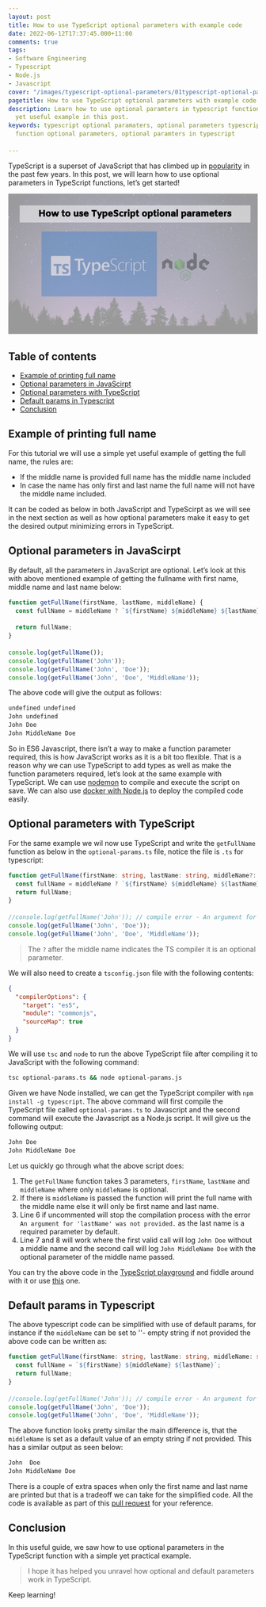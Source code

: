 ```yaml
---
layout: post
title: How to use TypeScript optional parameters with example code
date: 2022-06-12T17:37:45.000+11:00
comments: true
tags:
- Software Engineering
- Typescript
- Node.js
- Javascript
cover: "/images/typescript-optional-parameters/01typescript-optional-parameters.jpg"
pagetitle: How to use TypeScript optional parameters with example code
description: Learn how to use optional paramters in typescript function with a simple
  yet useful example in this post.
keywords: typescript optional paramaters, optional parameters typescript, typescirpt
  function optional parameters, optional paramters in typescript

---
```

TypeScript is a superset of JavaScript that has climbed up in [popularity](https://trends.google.com/trends/explore?date=today%205-y&q=%2Fm%2F0n50hxv) in the past few years. In this post, we will learn how to use optional parameters in TypeScript functions, let’s get started!

<img class="center" loading="lazy" src="/images/typescript-optional-parameters/01typescript-optional-parameters.jpg" title="TypeScript optional parameters with example code" alt="TypeScript optional parameters with example code">

<!-- more -->

## Table of contents

* [Example of printing full name](#example-of-printing-full-name)
* [Optional parameters in JavaScirpt](#optional-parameters-in-javascirpt)
* [Optional parameters with TypeScript](#optional-parameters-with-typescript)
* [Default params in Typescript](#default-params-in-typescript)
* [Conclusion](#conclusion)

## Example of printing full name

For this tutorial we will use a simple yet useful example of getting the full name, the rules are:

* If the middle name is provided full name has the middle name included
* In case the name has only first and last name the full name will not have the middle name included.

It can be coded as below in both JavaScript and TypeScirpt as we will see in the next section as well as how optional parameters make it easy to get the desired output minimizing errors in TypeScript.

## Optional parameters in JavaScirpt

By default, all the parameters in JavaScript are optional. Let’s look at this with above mentioned example of getting the fullname with first name, middle name and last name below:

```js
function getFullName(firstName, lastName, middleName) {
  const fullName = middleName ? `${firstName} ${middleName} ${lastName}` : `${firstName} ${lastName}`;
  
  return fullName;
}

console.log(getFullName());
console.log(getFullName('John'));
console.log(getFullName('John', 'Doe'));
console.log(getFullName('John', 'Doe', 'MiddleName'));
```

The above code will give the output as follows:

```bash
undefined undefined
John undefined
John Doe
John MiddleName Doe
```

So in ES6 Javascript, there isn’t a way to make a function parameter required, this is how JavaScript works as it is a bit too flexible. That is a reason why we can use TypeScript to add types as well as make the function parameters required, let’s look at the same example with TypeScript. We can use [nodemon](/blog/2021/02/nodemon/) to compile and execute the script on save. We can also use [docker with Node.js](/blog/2020/11/nodejs-with-docker/) to deploy the compiled code easily.

## Optional parameters with TypeScript

For the same example we wil now use TypeScript and write the `getFullName` function as below in the `optional-params.ts` file, notice the file is `.ts` for typescript:

```ts
function getFullName(firstName: string, lastName: string, middleName?: string) {
  const fullName = middleName ? `${firstName} ${middleName} ${lastName}` : `${firstName} ${lastName}`; 
  return fullName;
}

//console.log(getFullName('John')); // compile error - An argument for 'lastName' was not provided.
console.log(getFullName('John', 'Doe'));
console.log(getFullName('John', 'Doe', 'MiddleName'));
```

> The `?` after the middle name indicates the TS compiler it is an optional parameter.

We will also need to create a `tsconfig.json` file with the following contents:

```json
{
  "compilerOptions": {
    "target": "es5",
    "module": "commonjs",
    "sourceMap": true
  }
}
```

We will use `tsc` and `node` to run the above TypeScript file after compiling it to JavaScript with the following command:

```bash
tsc optional-params.ts && node optional-params.js
```

Given we have Node installed, we can get the TypeScript compiler with `npm install -g typescript`. The above command will first compile the TypeScript file called `optional-params.ts` to Javascript and the second command will execute the Javascript as a Node.js script. It will give us the following output:

```bash
John Doe
John MiddleName Doe
```
Let us quickly go through what the above script does:

1. The `getFullName` function takes 3 parameters, `firstName`, `lastName` and `middleName` where only `middleName` is optional.
1. If there is `middleName` is passed the function will print the full name with the middle name else it will only be first name and last name.
1. Line 6 if uncommented will stop the compilation process with the error `An argument for 'lastName' was not provided.` as the last name is a required parameter by default.
1. Line 7 and 8 will work where the first valid call will log `John Doe` without a middle name and the second call will log `John MiddleName Doe` with the optional parameter of the middle name passed.

You can try the above code in the [TypeScript playground](https://www.typescriptlang.org/play) and fiddle around with it or use [this](https://www.typescriptlang.org/play?#code/GYVwdgxgLglg9mABAcwKZQGIgDbYHICGAtqgBTAwBOAzlISQFyK2UxjIA0i2Bt9qTFm06IiMACbjsqfgH5BUVuwCUiAN4AoRIggJaiULn6IAvKIlSZxVIlmIABgBI1FGnWsBfRM7GTp-L2cePk97RCYnFyoQkkC1YPdY+wBuRC1ESnQQSiRDfGtkjQ8NDQB6Ut0wajhpADpsOGRSNEwcfJJSAHIAKTgACzBO5WVU8p04IgAHGGlEVEpKOEpEAFpEAEEkAkpkEBIwKAMlxE6E-k7EAHdeRDA4Q8nFgDcJVHFajUrquoamlqwjNYur0Bp0uJ0ACJwVBDEafPQ1VD1RrNdAA9pkHr9QbgqEw8EAWQs-mssMKQA) one.

## Default params in Typescript

The above typescript code can be simplified with use of default params, for instance if the `middleName` can be set to  ''- empty string  if not provided the above code can be written as:

```ts
function getFullName(firstName: string, lastName: string, middleName: string = '') {
  const fullName = `${firstName} ${middleName} ${lastName}`; 
  return fullName;
}

//console.log(getFullName('John')); // compile error - An argument for 'lastName' was not provided.
console.log(getFullName('John', 'Doe'));
console.log(getFullName('John', 'Doe', 'MiddleName'));
```

The above function looks pretty similar the main difference is, that the `middleName` is set as a default value of an empty string if not provided. This has a similar output as seen below:


```bash
John  Doe
John MiddleName Doe
```

There is a couple of extra spaces when only the first name and last name are printed but that is a tradeoff we can take for the simplified code. All the code is available as part of this [pull request](https://github.com/geshan/ts-optional-params/pull/1) for your reference.


## Conclusion

In this useful guide, we saw how to use optional parameters in the TypeScript function with a simple yet practical example.

> I hope it has helped you unravel how optional and default parameters work in TypeScript. 

Keep learning!